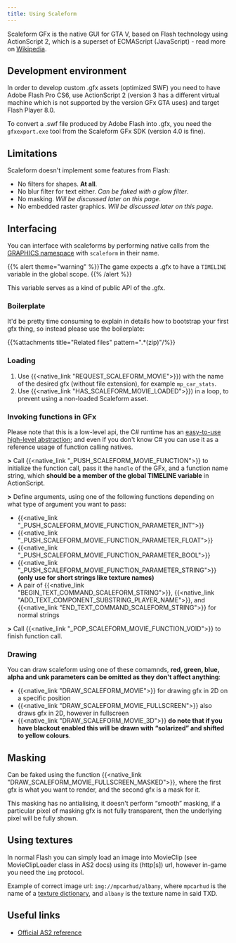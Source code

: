 ```yaml
---
title: Using Scaleform
---
```


Scaleform GFx is the native GUI for GTA V, based on Flash technology using ActionScript 2, which is a superset of ECMAScript (JavaScript) - read more on [Wikipedia](https://en.wikipedia.org/wiki/Scaleform_GFx).

Development environment
---------------

In order to develop custom .gfx assets (optimized SWF) you need to have Adobe Flash Pro CS6, use ActionScript 2 (version 3 has a different virtual machine which is not supported by the version GFx GTA uses) and target Flash Player 8.0.

To convert a .swf file produced by Adobe Flash into .gfx, you need the `gfxexport.exe` tool from the Scaleform GFx SDK (version 4.0 is fine).

Limitations
-----------

Scaleform doesn't implement some features from Flash:

-   No filters for shapes. **At all**.
-   No blur filter for text either. *Can be faked with a glow filter*.
-   No masking. *Will be discussed later on this page*.
-   No embedded raster graphics. *Will be discussed later on this page*.

Interfacing
-----------

You can interface with scaleforms by performing native calls from the [GRAPHICS namespace](https://runtime.fivem.net/doc/reference.html#_n_GRAPHICS) with `scaleform` in their name.

{{% alert theme="warning" %}}The game expects a .gfx to have a `TIMELINE` variable in the global scope. {{% /alert %}}

This variable serves as a kind of public API of the .gfx.

### Boilerplate

It'd be pretty time consuming to explain in details how to bootstrap your first gfx thing, so instead please use the boilerplate:

{{%attachments title="Related files" pattern=".*(zip)"/%}}

### Loading

1. Use {{<native_link "REQUEST_SCALEFORM_MOVIE">}}) with the name of the desired gfx (without file extension), for example `mp_car_stats`.
2. Use {{<native_link "HAS_SCALEFORM_MOVIE_LOADED">}}) in a loop, to prevent using a non-loaded Scaleform asset.

### Invoking functions in GFx

Please note that this is a low-level api, the C\# runtime has an [easy-to-use high-level abstraction](https://github.com/citizenfx/fivem/blob/master/code/client/clrcore/External/Scaleform.cs); and even if you don't know C\# you can use it as a reference usage of function calling natives.

**&gt;** Call {{<native_link "_PUSH_SCALEFORM_MOVIE_FUNCTION">}} to initialize the function call, pass it the `handle` of the GFx, and a function name string, which **should be a member of the global TIMELINE variable** in ActionScript.

**&gt;** Define arguments, using one of the following functions depending on what type of argument you want to pass:

-   {{<native_link "_PUSH_SCALEFORM_MOVIE_FUNCTION_PARAMETER_INT">}}
-   {{<native_link "_PUSH_SCALEFORM_MOVIE_FUNCTION_PARAMETER_FLOAT">}}
-   {{<native_link "_PUSH_SCALEFORM_MOVIE_FUNCTION_PARAMETER_BOOL">}}
-   {{<native_link "_PUSH_SCALEFORM_MOVIE_FUNCTION_PARAMETER_STRING">}} **(only use for short strings like texture names)**
-   A pair of {{<native_link "BEGIN_TEXT_COMMAND_SCALEFORM_STRING">}}, {{<native_link "ADD_TEXT_COMPONENT_SUBSTRING_PLAYER_NAME">}}, and {{<native_link "END_TEXT_COMMAND_SCALEFORM_STRING">}} for normal strings

**&gt;** Call {{<native_link "_POP_SCALEFORM_MOVIE_FUNCTION_VOID">}} to finish function call.

### Drawing

You can draw scaleform using one of these comamnds, **red, green, blue, alpha and unk parameters can be omitted as they don't affect anything**:

-   {{<native_link "DRAW_SCALEFORM_MOVIE">}} for drawing gfx in 2D on a specific position
-   {{<native_link "DRAW_SCALEFORM_MOVIE_FULLSCREEN">}} also draws gfx in 2D, however in fullscreen
-   {{<native_link "DRAW_SCALEFORM_MOVIE_3D">}} **do note that if you have blackout enabled this will be drawn with “solarized” and shifted to yellow colours**.

Masking
-------

Can be faked using the function {{<native_link "DRAW_SCALEFORM_MOVIE_FULLSCREEN_MASKED">}}, where the first gfx is what you want to render, and the second gfx is a mask for it.

This masking has no antialising, it doesn't perform “smooth” masking, if a particular pixel of masking gfx is not fully transparent, then the underlying pixel will be fully shown.

Using textures
--------------

In normal Flash you can simply load an image into MovieClip (see MovieClipLoader class in AS2 docs) using its (http\[s\]) url, however in-game you need the `img` protocol.

Example of correct image url: `img://mpcarhud/albany`, where `mpcarhud` is the name of a [texture dictionary](Glossary#File_types "wikilink"), and `albany` is the texture name in said TXD.

Useful links
------------

-   [Official AS2 reference](http://help.adobe.com/en_US/AS2LCR/Flash_10.0/help.html?content=Part2_AS2_LangRef_1.html)
